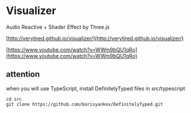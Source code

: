 # Visualizer 
Audio Reactive + Shader Effect by Three.js

[http://verytired.github.io/visualizer/](http://verytired.github.io/visualizer/)

[https://www.youtube.com/watch?v=WWm9bQU1qRo](https://www.youtube.com/watch?v=WWm9bQU1qRo)

## attention 
when you will use TypeScript, install DefinitelyTyped files in src/typescript

```
cd src
git clone https://github.com/borisyankov/DefinitelyTyped.git
```